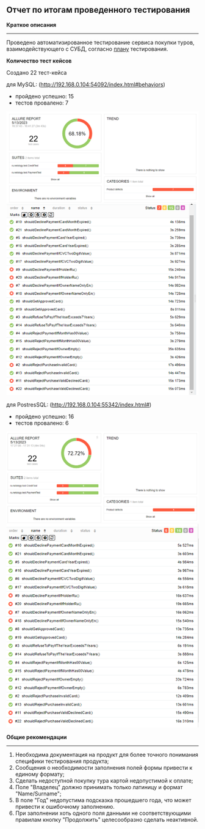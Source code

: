 Отчет по итогам проведенного тестирования
---
**Краткое описания**
***

Проведено автоматизированное тестирование сервиса покупки туров, взаимодействующего с СУБД, согласно [плану](https://github.com/Daria-Tiko/Diploma/blob/main/Doc/Plan.md) тестирования.

**Количество тест кейсов**

Создано 22 тест-кейса

для MySQL: (http://192.168.0.104:54092/index.html#behaviors)

* пройдено успешно: 15
* тестов провалено: 7

![img_1.png](img_1.png)
![img_2.png](img_2.png)

для PostresSQL: (http://192.168.0.104:55342/index.html#)

* пройдено успешно: 16
* тестов провалено: 6

![img_3.png](img_3.png)
![img_4.png](img_4.png)

**Общие рекомендации**
***
1. Необходима документация на продукт для более точного понимания специфики тестирования продукта;
2. Сообщения о необходимости заполнения полей формы привести к единому формату;
3. Сделать недоступной покупку тура картой недопустимой к оплате;
4. Поле "Владелец" должно принимать только латиницу и формат "Name/Surname";
5. В поле "Год" недопустима подсказка прошедшего года, что может привести к ошибочному заполнению.
6. При заполнении хоть одного поля данными не соответствующими правилам кнопку "Продолжить" целесообразно сделать неактивной.



